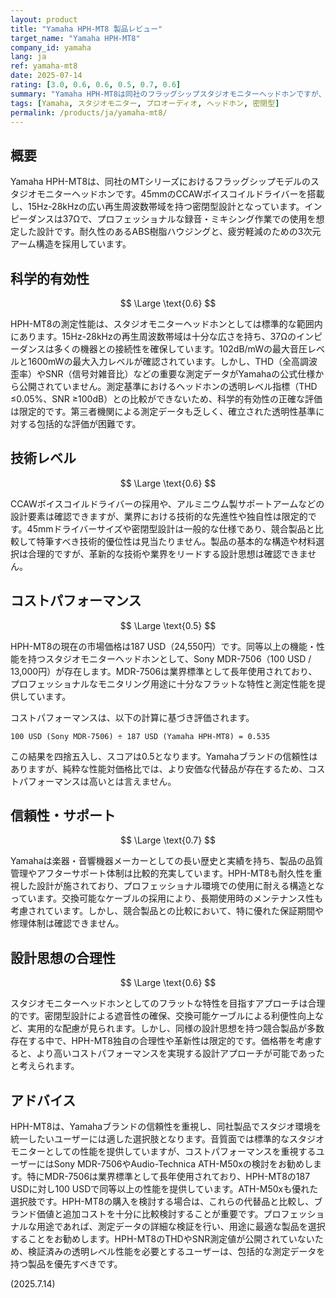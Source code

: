 ```yaml
---
layout: product
title: "Yamaha HPH-MT8 製品レビュー"
target_name: "Yamaha HPH-MT8"
company_id: yamaha
lang: ja
ref: yamaha-mt8
date: 2025-07-14
rating: [3.0, 0.6, 0.6, 0.5, 0.7, 0.6]
summary: "Yamaha HPH-MT8は同社のフラッグシップスタジオモニターヘッドホンですが、同等以上の機能を持つ競合製品と比較してコストパフォーマンスに課題があります。測定性能は標準的な範囲内ですが、特筆すべき技術的優位性は見当たりません。"
tags: [Yamaha, スタジオモニター, プロオーディオ, ヘッドホン, 密閉型]
permalink: /products/ja/yamaha-mt8/
---
```

## 概要

Yamaha HPH-MT8は、同社のMTシリーズにおけるフラッグシップモデルのスタジオモニターヘッドホンです。45mmのCCAWボイスコイルドライバーを搭載し、15Hz-28kHzの広い再生周波数帯域を持つ密閉型設計となっています。インピーダンスは37Ωで、プロフェッショナルな録音・ミキシング作業での使用を想定した設計です。耐久性のあるABS樹脂ハウジングと、疲労軽減のための3次元アーム構造を採用しています。

## 科学的有効性

$$ \Large \text{0.6} $$

HPH-MT8の測定性能は、スタジオモニターヘッドホンとしては標準的な範囲内にあります。15Hz-28kHzの再生周波数帯域は十分な広さを持ち、37Ωのインピーダンスは多くの機器との接続性を確保しています。102dB/mWの最大音圧レベルと1600mWの最大入力レベルが確認されています。しかし、THD（全高調波歪率）やSNR（信号対雑音比）などの重要な測定データがYamahaの公式仕様から公開されていません。測定基準におけるヘッドホンの透明レベル指標（THD ≤0.05%、SNR ≥100dB）との比較ができないため、科学的有効性の正確な評価は限定的です。第三者機関による測定データも乏しく、確立された透明性基準に対する包括的な評価が困難です。

## 技術レベル

$$ \Large \text{0.6} $$

CCAWボイスコイルドライバーの採用や、アルミニウム製サポートアームなどの設計要素は確認できますが、業界における技術的な先進性や独自性は限定的です。45mmドライバーサイズや密閉型設計は一般的な仕様であり、競合製品と比較して特筆すべき技術的優位性は見当たりません。製品の基本的な構造や材料選択は合理的ですが、革新的な技術や業界をリードする設計思想は確認できません。

## コストパフォーマンス

$$ \Large \text{0.5} $$

HPH-MT8の現在の市場価格は187 USD（24,550円）です。同等以上の機能・性能を持つスタジオモニターヘッドホンとして、Sony MDR-7506（100 USD / 13,000円）が存在します。MDR-7506は業界標準として長年使用されており、プロフェッショナルなモニタリング用途に十分なフラットな特性と測定性能を提供しています。

コストパフォーマンスは、以下の計算に基づき評価されます。

`100 USD (Sony MDR-7506) ÷ 187 USD (Yamaha HPH-MT8) = 0.535`

この結果を四捨五入し、スコアは0.5となります。Yamahaブランドの信頼性はありますが、純粋な性能対価格比では、より安価な代替品が存在するため、コストパフォーマンスは高いとは言えません。

## 信頼性・サポート

$$ \Large \text{0.7} $$

Yamahaは楽器・音響機器メーカーとしての長い歴史と実績を持ち、製品の品質管理やアフターサポート体制は比較的充実しています。HPH-MT8も耐久性を重視した設計が施されており、プロフェッショナル環境での使用に耐える構造となっています。交換可能なケーブルの採用により、長期使用時のメンテナンス性も考慮されています。しかし、競合製品との比較において、特に優れた保証期間や修理体制は確認できません。

## 設計思想の合理性

$$ \Large \text{0.6} $$

スタジオモニターヘッドホンとしてのフラットな特性を目指すアプローチは合理的です。密閉型設計による遮音性の確保、交換可能ケーブルによる利便性向上など、実用的な配慮が見られます。しかし、同様の設計思想を持つ競合製品が多数存在する中で、HPH-MT8独自の合理性や革新性は限定的です。価格帯を考慮すると、より高いコストパフォーマンスを実現する設計アプローチが可能であったと考えられます。

## アドバイス

HPH-MT8は、Yamahaブランドの信頼性を重視し、同社製品でスタジオ環境を統一したいユーザーには適した選択肢となります。音質面では標準的なスタジオモニターとしての性能を提供していますが、コストパフォーマンスを重視するユーザーにはSony MDR-7506やAudio-Technica ATH-M50xの検討をお勧めします。特にMDR-7506は業界標準として長年使用されており、HPH-MT8の187 USDに対し100 USDで同等以上の性能を提供しています。ATH-M50xも優れた選択肢です。HPH-MT8の購入を検討する場合は、これらの代替品と比較し、ブランド価値と追加コストを十分に比較検討することが重要です。プロフェッショナルな用途であれば、測定データの詳細な検証を行い、用途に最適な製品を選択することをお勧めします。HPH-MT8のTHDやSNR測定値が公開されていないため、検証済みの透明レベル性能を必要とするユーザーは、包括的な測定データを持つ製品を優先すべきです。

(2025.7.14)